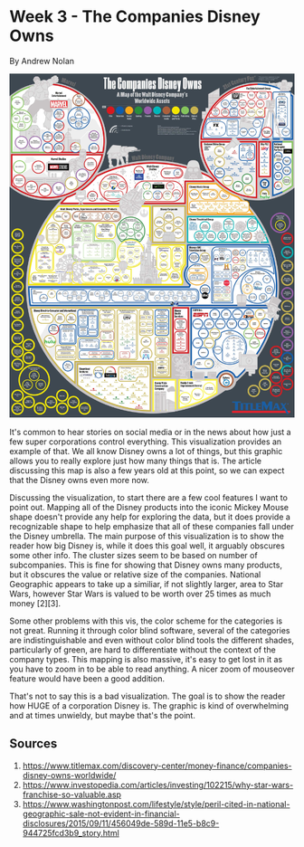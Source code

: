 Week 3 - The Companies Disney Owns
===
By Andrew Nolan

![The companies Disney owns](./images/week3/DisneyProducts.jpg)

It's common to hear stories on social media or in the news about how just a few super corporations control everything. This visualization provides an example of that. We all know Disney owns a lot of things, but this graphic allows you to really explore just how many things that is. The article discussing this map is also a few years old at this point, so we can expect that the Disney owns even more now.

Discussing the visualization, to start there are a few cool features I want to point out. Mapping all of the Disney products into the iconic Mickey Mouse shape doesn't provide any help for exploring the data, but it does provide a recognizable shape to help emphasize that all of these companies fall under the Disney umbrella. The main purpose of this visualization is to show the reader how big Disney is, while it does this goal well, it arguably obscures some other info. The cluster sizes seem to be based on number of subcompanies. This is fine for showing that Disney owns many products, but it obscures the value or relative size of the companies. National Geographic appears to take up a similiar, if not slightly larger, area to Star Wars, however Star Wars is valued to be worth over 25 times as much money [2][3]. 

Some other problems with this vis, the color scheme for the categories is not great. Running it through color blind software, several of the categories are indistinguishable and even without color blind tools the different shades, particularly of green, are hard to differentiate without the context of the company types. This mapping is also massive, it's easy to get lost in it as you have to zoom in to be able to read anything. A nicer zoom of mouseover feature would have been a good addition. 

That's not to say this is a bad visualization. The goal is to show the reader how HUGE of a corporation Disney is. The graphic is kind of overwhelming and at times unwieldy, but maybe that's the point.

Sources
---
1. https://www.titlemax.com/discovery-center/money-finance/companies-disney-owns-worldwide/
2. https://www.investopedia.com/articles/investing/102215/why-star-wars-franchise-so-valuable.asp
3. https://www.washingtonpost.com/lifestyle/style/peril-cited-in-national-geographic-sale-not-evident-in-financial-disclosures/2015/09/11/456049de-589d-11e5-b8c9-944725fcd3b9_story.html